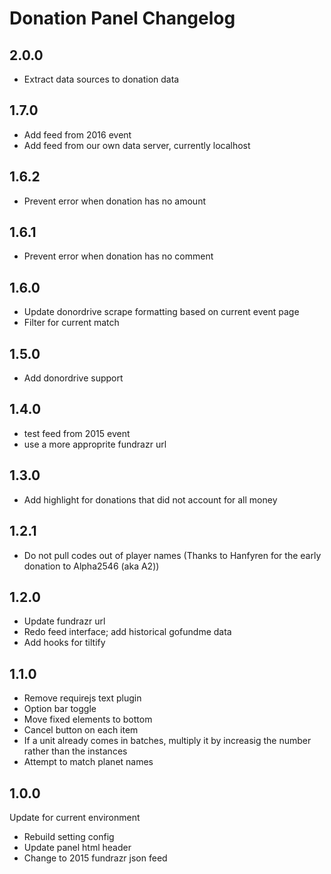# Donation Panel Changelog

## 2.0.0

- Extract data sources to donation data

## 1.7.0

- Add feed from 2016 event
- Add feed from our own data server, currently localhost

## 1.6.2

- Prevent error when donation has no amount

## 1.6.1

- Prevent error when donation has no comment

## 1.6.0

- Update donordrive scrape formatting based on current event page
- Filter for current match

## 1.5.0

- Add donordrive support

## 1.4.0

- test feed from 2015 event
- use a more approprite fundrazr url

## 1.3.0

- Add highlight for donations that did not account for all money

## 1.2.1

- Do not pull codes out of player names (Thanks to Hanfyren for the early donation to Alpha2546 (aka A2))

## 1.2.0

- Update fundrazr url
- Redo feed interface; add historical gofundme data
- Add hooks for tiltify

## 1.1.0

- Remove requirejs text plugin
- Option bar toggle
- Move fixed elements to bottom
- Cancel button on each item
- If a unit already comes in batches, multiply it by increasig the number rather than the instances
- Attempt to match planet names

## 1.0.0

Update for current environment

- Rebuild setting config
- Update panel html header
- Change to 2015 fundrazr json feed
